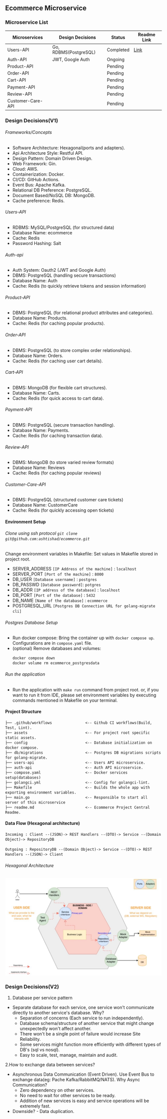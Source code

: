 ## Ecommerce Microservice

### Microservice List

| Microservices     | Design Decisions      | Status    | Readme Link                                                               |
|-------------------|-----------------------|-----------|---------------------------------------------------------------------------|
| Users-API         | Go, RDBMS(PostgreSQL) | Completed | [Link](https://github.com/ashtishad/ecommerce/tree/main/users-api#readme) |
| Auth-API          | JWT, Google Auth      | Ongoing   |                                                                           |
| Product-API       |                       | Pending   |                                                                           |
| Order-API         |                       | Pending   |                                                                           |
| Cart-API          |                       | Pending   |                                                                           |
| Payment-API       |                       | Pending   |                                                                           |
| Review-API        |                       | Pending   |                                                                           |
| Customer-Care-API |                       | Pending   |                                                                           |

### Design Decisions(V1)

###### Frameworks/Concepts

* Software Architecture: Hexagonal(ports and adapters).
* Api Architecture Style: Restful API.
* Design Pattern: Domain Driven Design.
* Web Framework: Gin.
* Cloud: AWS.
* Containerization: Docker.
* CI/CD: GitHub Actions.
* Event Bus: Apache Kafka.
* Relational DB Preference: PostgreSQL.
* Document Based/NoSQL DB: MongoDB.
* Cache preference: Redis.

###### Users-API

* RDBMS: MySQL/PostgreSQL (for structured data)
* Database Name: ecommerce
* Cache: Redis
* Password Hashing: Salt

###### Auth-api

* Auth System: Oauth2 (JWT and Google Auth)
* DBMS: PostgreSQL (handling secure transactions)
* Database Name: Auth
* Cache: Redis (to quickly retrieve tokens and session information)

###### Product-API

* DBMS: PostgreSQL (for relational product attributes and categories).
* Database Name: Products.
* Cache: Redis (for caching popular products).

###### Order-API

* DBMS: PostgreSQL (to store complex order relationships).
* Database Name: Orders.
* Cache: Redis (for caching user cart details).

###### Cart-API

* DBMS: MongoDB (for flexible cart structures).
* Database Name: Carts.
* Cache: Redis (for quick access to cart data).

###### Payment-API

* DBMS: PostgreSQL (secure transaction handling).
* Database Name: Payments.
* Cache: Redis (for caching transaction data).

###### Review-API

* DBMS: MongoDB (to store varied review formats)
* Database Name: Reviews
* Cache: Redis (for caching popular reviews)

###### Customer-Care-API

* DBMS: PostgreSQL (structured customer care tickets)
* Database Name: CustomerCare
* Cache: Redis (for quickly accessing open tickets)

#### Environment Setup

###### Clone using ssh protocol `git clone git@github.com:ashtishad/ecommerce.git`

Change environment variables in Makefile: Set values in Makefile stored in project root.

- SERVER_ADDRESS    `[IP Address of the machine]` : `localhost`
- SERVER_PORT       `[Port of the machine]` : `8000`
- DB_USER           `[Database username]` : `postgres`
- DB_PASSWD         `[Database password]`: `potgres`
- DB_ADDR           `[IP address of the database]` : `localhost`
- DB_PORT           `[Port of the database]` : `5432`
- DB_NAME           `[Name of the database]` : `ecommerce`
- POSTGRESQL_URL    `[Postgres DB Connection URL for golang-migrate cli]`

###### Postgres Database Setup

* Run docker compose: Bring the container up with `docker compose up`. Configurations are in `compose.yaml` file.
* (optional) Remove databases and volumes:
  ```
  docker compose down
  docker volume rm ecommerce_postgresdata
  ```

###### Run the application

* Run the application with `make run` command from project root. or, if you want to run it from IDE, please set
  environment variables by executing commands mentioned in Makefile on your terminal.


#### Project Structure
```
├── .github/workflows               <-- Github CI workflows(Build, Test, Lint).
├── assets                          <-- For project root specific static assets.
├── config                          <-- Database initialization on docker compose.
├── db/migrations                   <-- Postgres DB migrations scripts for golang-migrate.
├── users-api                       <-- Users API microservice.
├── auth-api                        <-- Auth API microservice.
├── compose.yaml                    <-- Docker services setup(databases)
├── golangci.yml                    <-- Config for golangci-lint. 
├── Makefile                        <-- Builds the whole app with exporting environment variables.
├── main.go                         <-- Responsible to start all server of this microservice
├── readme.md                       <-- Ecommerce Project Central Readme.

```

#### Data Flow (Hexagonal architecture)

    Incoming : Client --(JSON)-> REST Handlers --(DTO)-> Service --(Domain Object)-> RepositoryDB

    Outgoing : RepositoryDB --(Domain Object)-> Service --(DTO)-> REST Handlers --(JSON)-> Client



###### Hexagonal Architecture

![hexagonal_architecture.png](assets%2Fimages%2Fhexagonal_architecture.png)

### Design Decisions(V2)

1. Database per service pattern

* Separate database for each service, one service won't communicate directly to another service's database. Why?
  * Separation of concerns (Each service to run independently).
  * Database schema/structure of another service that might change unexpectedly won't affect another.
  * There won't be a single point of failure would increase Site Reliability.
  * Some services might function more efficiently with different types of DB's (sql vs nosql).
  * Easy to scale, test, manage, maintain and audit.

2.How to exchange data between services?

* Asynchronous Data Communication (Event Driven). Use Event Bus to exchange data(eg: Pache Kafka/RabbitMQ/NATS). Why
  Async Communication?
  * Zero dependency on other services.
  * No need to wait for other services to be ready.
  * Addition of new services is easy and service operations will be extremely fast.
* Downside? - Data duplication.

